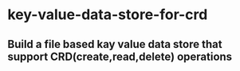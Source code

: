 # key-value-data-store-for-crd
## Build a file based kay value data store that support CRD(create,read,delete) operations

